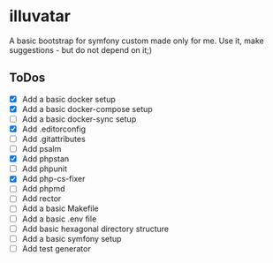 # illuvatar

A basic bootstrap for symfony custom made only for me. Use it, make suggestions - but do not depend on it;)

## ToDos

- [x] Add a basic docker setup
- [x] Add a basic docker-compose setup
- [ ] Add a basic docker-sync setup
- [x] Add .editorconfig
- [ ] Add .gitattributes
- [ ] Add psalm 
- [x] Add phpstan
- [ ] Add phpunit
- [x] Add php-cs-fixer
- [ ] Add phpmd
- [ ] Add rector
- [ ] Add a basic Makefile
- [ ] Add a basic .env file
- [ ] Add basic hexagonal directory structure
- [ ] Add a basic symfony setup
- [ ] Add test generator